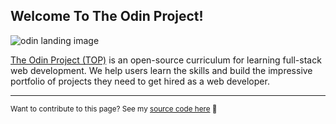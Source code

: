 ## Welcome To The Odin Project!

![odin landing image](https://raw.githubusercontent.com/TheOdinProject/.github/820bf855812104032715e2ed07b9dcac3e9b8366/profile/odin_background.svg)

[The Odin Project (TOP)](https://www.theodinproject.com/) is an open-source curriculum for learning full-stack web development. We help users learn the skills and build the impressive portfolio of projects they need to get hired as a web developer.

---
<sub> Want to contribute to this page? See my [source code here](README.md) :rocket:</sub>
